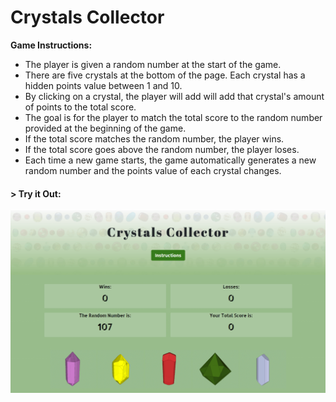 # Crystals Collector

__Game Instructions:__
* The player is given a random number at the start of the game.
* There are five crystals at the bottom of the page. Each crystal has a hidden points value between 1 and 10.
* By clicking on a crystal, the player will add will add that crystal's amount of points to the total score.
* The goal is for the player to match the total score to the random number provided at the beginning of the game.
* If the total score matches the random number, the player wins.
* If the total score goes above the random number, the player loses.
* Each time a new game starts, the game automatically generates a new random number and the points value of each crystal changes.

#### > __Try it Out:__
[![Crystals Collector](assets/images/crystalscollector1.png)](https://aolaleye.github.io/crystals-collector/)